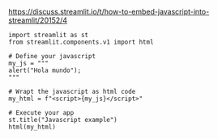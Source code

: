 https://discuss.streamlit.io/t/how-to-embed-javascript-into-streamlit/20152/4

```
import streamlit as st
from streamlit.components.v1 import html

# Define your javascript
my_js = """
alert("Hola mundo");
"""

# Wrapt the javascript as html code
my_html = f"<script>{my_js}</script>"

# Execute your app
st.title("Javascript example")
html(my_html)
```
